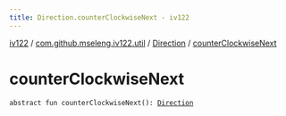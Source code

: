 ```yaml
---
title: Direction.counterClockwiseNext - iv122
---
```


[iv122](../../index.md) / [com.github.mseleng.iv122.util](../index.md) / [Direction](index.md) / [counterClockwiseNext](.)

# counterClockwiseNext

`abstract fun counterClockwiseNext(): `[`Direction`](index.md)